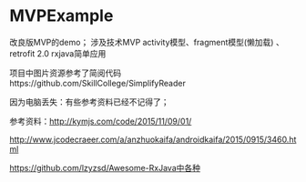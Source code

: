 # MVPExample
改良版MVP的demo； 涉及技术MVP activity模型、fragment模型(懒加载) 、retrofit 2.0 rxjava简单应用

项目中图片资源参考了简阅代码https://github.com/SkillCollege/SimplifyReader

因为电脑丢失：有些参考资料已经不记得了；

参考资料：http://kymjs.com/code/2015/11/09/01/  

http://www.jcodecraeer.com/a/anzhuokaifa/androidkaifa/2015/0915/3460.html

https://github.com/lzyzsd/Awesome-RxJava中各种
